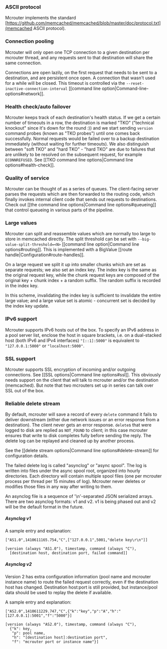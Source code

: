### ASCII protocol
Mcrouter implements the standard [https://github.com/memcached/memcached/blob/master/doc/protocol.txt](memcached ASCII protocol).

### Connection pooling
Mcrouter will only open one TCP connection to a given destination per mcrouter thread, and any requests sent to that destination will share the same connection.

Connections are open lazily, on the first request that needs to be sent to a destination, and are persistent once open. A connection that wasn't used for a while will be closed. This timeout is controlled via the `--reset-inactive-connection-interval` [[command line option|Command-line-options#network]].

### Health check/auto failover
Mcrouter keeps track of each destination's health status. If we get a certain number of timeouts in a row, the destination is marked "TKO" ("technical knockout" since it's down for the round :)) and we start sending `version` command probes (known as "TKO probes") until one comes back successfully. Normal requests would be failed over to a backup destination immediately (without waiting for further timeouts). We also distinguish between "soft TKO" and "hard TKO" - "hard TKO" are due to failures that are unlikely to be resolved on the subsequent request, for example `ECONNREFUSED`. See [[TKO command line options|Command line options#health-check]].

### Quality of service
Mcrouter can be thought of as a series of queues. The client-facing server parses the requests which are then forwarded to the routing code, which finally invokes internal client code that sends out requests to destinations. Check out [[the command line options|Command line options#queueing]] that control queueing in various parts of the pipeline.

### Large values
Mcrouter can split and reassemble values which are normally too large to store in memcached directly. The split threshold can be set with `--big-value-split-threshold=<N>` [[command line option|Command line options#routing]]. This is implemented with a BigValue [[route handle|Configuration#route-handles]].

On a large request we split it up into smaller chunks which are set as separate requests; we also set an index key. The index key is the same as the original request key, while the chunk request keys are composed of the original key + chunk index + a random suffix. The random suffix is recorded in the index key.

In this scheme, invalidating the index key is sufficient to invalidate the entire large value; and a large value set is atomic - concurrent set is decided by the index key update.

### IPv6 support
Mcrouter supports IPv6 hosts out of the box. To specify an IPv6 address in a pool server list, enclose the host in square brackets, i.e. on a dual-stacked host (both IPv6 and IPv4 interfaces) `"[::1]:5000"` is equivalent to `"127.0.0.1:5000"` or `"localhost:5000"`.

### SSL support
Mcrouter supports SSL encryption of incoming and/or outgoing connections. See [[SSL options|Command line options#ssl]]. This obviously needs support on the client that will talk to mcrouter and/or the destination (memcached). But note that two mcrouters set up in series can talk over SSL out of the box.

### Reliable delete stream
By default, mcrouter will save a record of every `delete` command it fails to deliver downstream (either due network issues or an error response from a destination). The client never gets an error response. `delete`s that were logged to disk are replied as `NOT_FOUND` to client; in this case mcrouter ensures that write to disk completes fully before sending the reply. The delete log can be replayed and cleaned up by another process.

See the [[delete stream options|Command line options#delete-stream]] for configuration details.

The failed delete log is called "asynclog" or "async spool". The log is written into files under the async spool root, organized into hourly directories. Each directory will contain multiple spool files (one per mcrouter process per thread per 15 minutes of log). Mcrouter never deletes or modifies those files in any way after writing to them.

An asynclog file is a sequence of '\n'-separated JSON serialized arrays. There are two asynclog formats: v1 and v2. v1 is being phased out and v2 will be the default format in the future.

##### Asynclog v1
A sample entry and explanation:
```
["AS1.0",1410611165.754,"C",["127.0.0.1",5001,"delete key\r\n"]]

[version (always "AS1.0"), timestamp, command (always "C"),
  [destination host, destination port, failed command]]
```

##### Asynclog v2
Version 2 has extra configuration information (pool name and mcrouter instance name) to route the failed request correctly, even if the destination host has changed. Destination host:port is still provided, but instance/pool data should be used to replay the delete if available.

A sample entry and explanation:

`["AS2.0",1410611229.747,"C",{"k":"key","p":"A","h":"[127.0.0.1]:5001","f":"5000"}]`

```
[version (always "AS2.0"), timestamp, command (always "C"),
  {"k": key,
   "p": pool name,
   "h": "[destination host]:destination port",
   "f": "mcrouter port or instance name"}]
```
